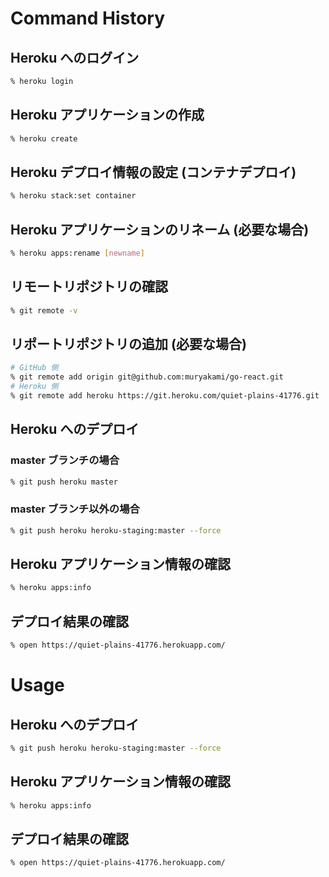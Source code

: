# Command History

## Heroku へのログイン
``` sh
% heroku login
```

## Heroku アプリケーションの作成
``` sh
% heroku create
```

## Heroku デプロイ情報の設定 (コンテナデプロイ)
``` sh
% heroku stack:set container
```

## Heroku アプリケーションのリネーム (必要な場合)
``` sh
% heroku apps:rename [newname]
```

## リモートリポジトリの確認
``` sh
% git remote -v
```

## リポートリポジトリの追加 (必要な場合)
``` sh
# GitHub 側
% git remote add origin git@github.com:muryakami/go-react.git
# Heroku 側
% git remote add heroku https://git.heroku.com/quiet-plains-41776.git
```

## Heroku へのデプロイ
### master ブランチの場合
``` sh
% git push heroku master
```
### master ブランチ以外の場合
``` sh
% git push heroku heroku-staging:master --force
```

## Heroku アプリケーション情報の確認
``` sh
% heroku apps:info
```

## デプロイ結果の確認
``` sh
% open https://quiet-plains-41776.herokuapp.com/
```

# Usage

## Heroku へのデプロイ
``` sh
% git push heroku heroku-staging:master --force
```

## Heroku アプリケーション情報の確認
``` sh
% heroku apps:info
```

## デプロイ結果の確認
``` sh
% open https://quiet-plains-41776.herokuapp.com/
```

